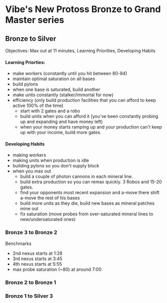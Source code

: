 # Vibe's New Protoss Bronze to Grand Master series

## Bronze to Silver
Objectives: Max out at 11 minutes, Learning Priorities, Developing Habits

#### Learning Priorties:
  - make workers (constantly until you hit between 80-84)
  - maintain optimal saturation on all bases
  - build pylons
  - when one base is saturated, build another
  - make units constantly (stalker/immortal for now)
  - efficiency (only build production facilities that you can afford to keep active 100% of the time)
    - start with 2 gates and a robo
    - build units when you can afford it (you've been constantly probing up and expanding and have money left)
    - when your money starts ramping up and your production can't keep up with your income, build more gates.
#### Developing Habits
  - making workers
  - making units when production is idle
  - building pylons so you don't supply block
  - when you max out 
    - build a couple of photon cannons in each mineral line. 
    - build extra production so you can remax quickly. 3 Robos and 15-20 gates.
    - find your opponents most recent expansion and a-move there shift a-move the rest of his bases
    - build more units as they die, build new bases as mineral patches mine out
    - fix saturation (move probes from over-saturated mineral lines to new/undersaturated ones)
### Bronze 3 to Bronze 2
Benchmarks
- 2nd nexus starts at 1:28
- 3rd nexus starts at 3:45
- 4th nexus starts at 5:55
- max probe saturation (~80) at around 7:00
### Bronze 2 to Bronze 1

### Bronze 1 to Silver 3
